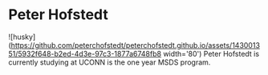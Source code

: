 # Peter Hofstedt

![husky](https://github.com/peterchofstedt/peterchofstedt.github.io/assets/143001351/5932f648-b2ed-4d3e-97c3-1877a6748fb8 width='80')
Peter Hofstedt is currently studying at UCONN is the one year MSDS program. 

